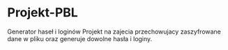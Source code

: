 # Projekt-PBL
Generator haseł i loginów
Projekt na zajecia przechowujacy zaszyfrowane dane w pliku oraz generuje dowolne hasła i loginy.
